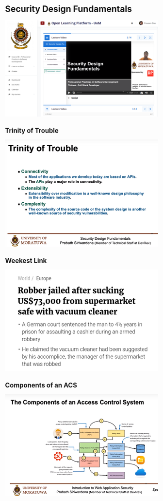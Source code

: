 # Security Design Fundamentals

 ![Sec Dec](sec-des.png)

 ## Trinity of Trouble

 ![Trinity](trinity.png)

 ## Weekest Link

 ![Weekest](weekest-link.png)

 ## Components of an ACS

 ![Components](components-of-ACS.png)